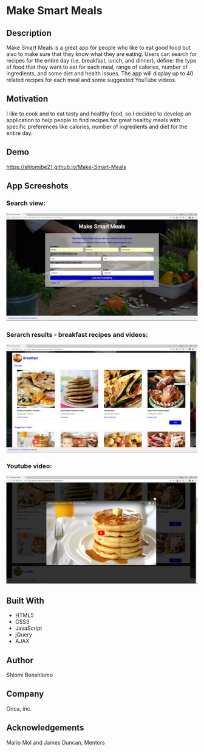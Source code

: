 # Make Smart Meals

## Description
Make Smart Meals is a great app for people who like to eat good food but also to make sure that they know what they are eating. Users can search for recipes for the entire day (i.e. breakfast, lunch, and dinner), define: the type of food that they want to eat for each meal, range of calories, number of ingredients, and some diet and health issues. The app will display up to 40 related recipes for each meal and some suggested YouTube videos.

## Motivation
I like to cook and to eat tasty and healthy food, so I decided to develop an application to help people to find recipes for great healthy meals with specific preferences like calories, number of ingredients and diet for the entire day. 

## Demo
https://shlomibe21.github.io/Make-Smart-Meals 

## App Screeshots

### Search view:
![Search View](https://github.com/shlomibe21/Make-Smart-Meals/blob/master/Screenshots/MakeSmartMealsNewSearchScreenshot.png)
### Serarch results - breakfast recipes and videos:
![Serarch results - breakfast recipes and videos](https://github.com/shlomibe21/Make-Smart-Meals/blob/master/Screenshots/MakeSmartMealsBreakfastResultsScreenshot.png)
### Youtube video:
![Youtube video](https://github.com/shlomibe21/Make-Smart-Meals/blob/master/Screenshots/MakeSmartMealsYoutubeVideoScreenshot.png)

## Built With
- HTML5
- CSS3
- JavaScript
- jQuery
- AJAX

## Author
Shlomi Benshlomo 
## Company
Onca, inc.

## Acknowledgements
Mario Mol and James Duncan, Mentors
